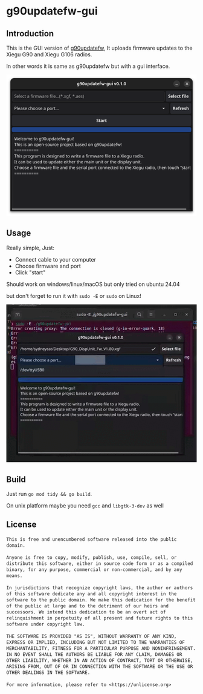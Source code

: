 # g90updatefw-gui

## Introduction
This is the GUI version of [g90updatefw](https://github.com/DaleFarnsworth/g90updatefw), It uploads firmware updates to the Xiegu G90 and Xiegu G106 radios.

In other words it is same as g90updatefw but with a gui interface.

![](./assets/img.png)

## Usage
Really simple, Just:
+ Connect cable to your computer
+ Choose firmware and port
+ Click "start"

Should work on windows/linux/macOS but only tried on ubuntu 24.04

but don't forget to run it with `sudo -E` or `sudo` on Linux!

![](./assets/usagegif.gif)

## Build
Just run `go mod tidy && go build`.

On unix platform maybe you need `gcc` and `libgtk-3-dev` as well

## License
```text
This is free and unencumbered software released into the public domain.

Anyone is free to copy, modify, publish, use, compile, sell, or
distribute this software, either in source code form or as a compiled
binary, for any purpose, commercial or non-commercial, and by any
means.

In jurisdictions that recognize copyright laws, the author or authors
of this software dedicate any and all copyright interest in the
software to the public domain. We make this dedication for the benefit
of the public at large and to the detriment of our heirs and
successors. We intend this dedication to be an overt act of
relinquishment in perpetuity of all present and future rights to this
software under copyright law.

THE SOFTWARE IS PROVIDED "AS IS", WITHOUT WARRANTY OF ANY KIND,
EXPRESS OR IMPLIED, INCLUDING BUT NOT LIMITED TO THE WARRANTIES OF
MERCHANTABILITY, FITNESS FOR A PARTICULAR PURPOSE AND NONINFRINGEMENT.
IN NO EVENT SHALL THE AUTHORS BE LIABLE FOR ANY CLAIM, DAMAGES OR
OTHER LIABILITY, WHETHER IN AN ACTION OF CONTRACT, TORT OR OTHERWISE,
ARISING FROM, OUT OF OR IN CONNECTION WITH THE SOFTWARE OR THE USE OR
OTHER DEALINGS IN THE SOFTWARE.

For more information, please refer to <https://unlicense.org>
```